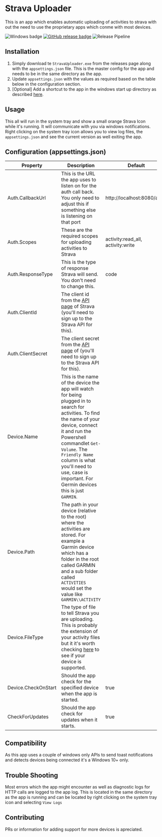 # Strava Uploader
This is an app which enables automatic uploading of activities to strava with out the need to use the proprietary apps which conme with most devices.

![Windows badge](https://badgen.net/badge/icon/Windows?icon=windows&label)
[![GitHub release badge](https://badgen.net/github/release/RobbieLD/StravaUploader/stable)](https://github.com/RobbieLD/StravaUploader/releases/latest)
![Release Pipeline](https://github.com/RobbieLD/StravaUploader/actions/workflows/publish.yml/badge.svg)


## Installation
1. Simply download te `StravaUploader.exe` from the releases page along with the `appsettings.json` file. This is the master config for the app and needs to be in the same directory as the app.
2. Update `appsettings.json` with the values as required based on the table below in the configuration section.
3. [Optional] Add a shortcut to the app in the windows start up directory as described [here](https://support.microsoft.com/en-us/windows/add-an-app-to-run-automatically-at-startup-in-windows-10-150da165-dcd9-7230-517b-cf3c295d89dd).

## Usage
This all will run in the system tray and show a small orange Strava Icon while it's running. It will communicate with you via windows notifications. Right clicking on the system tray icon allows you to view log files, the `appsettings.json` and see the current version as well exiting the app.

## Configuration (appsettings.json)

| Property            | Description                                                                                                                                                                                                                                                                                                         | Default                           | Type     |
|---------------------|---------------------------------------------------------------------------------------------------------------------------------------------------------------------------------------------------------------------------------------------------------------------------------------------------------------------|-----------------------------------|----------|
| Auth.CallbackUrl    | This is the URL the app uses to listen on for the auth call back. You only need to adjust this if something else is listening on that port                                                                                                                                                                          | http://localhost:8080/auth/       | string   |
| Auth.Scopes         | These are the required scopes for uploading activities to Strava                                                                                                                                                                                                                                                    | activity:read_all, activity:write | string[] |
| Auth.ResponseType   | This is the type of response Strava will send. You don't need to change this.                                                                                                                                                                                                                                       | code                              | string   |
| Auth.ClientId       | The client id from the [API page](https://developers.strava.com/) of Strava (you'll need to sign up to the Strava API for this).                                                                                                                                                                                                                      |                                   | string   |
| Auth.ClientSecret   | The client secret from the [API page](https://developers.strava.com/) of (you'll need to sign up to the Strava API for this).                                                                                                                                                                                                                         |                                   | string   |
| Device.Name         | This is the name of the device the app will watch for being plugged in to search for activities. To find the name of your device, connect it and run the Powershell commandlet `Get-Volume`. The `Friendly Name` column is what you'll need to use, case is important. For Germin devices this is just `GARMIN`.        |                                   | string   |
| Device.Path         | The path in your device (relative to the root) where the activities are stored. For example a Garmin device which has a folder in the root called GARMIN and a sub folder called `ACTIVITIES` would set the value like `GARMIN\\ACTIVITY`                                                                             |                                   | string   |
| Device.FileType     | The type of file to tell Strava you are uploading. This is probably the extension of your activity files but it it's worth checking [here](https://developers.strava.com/docs/uploads/#:~:text=Supported%20File%20Types,compatibility%20with%20other%20fitness%20applications.) to see if your device is supported. |                                   | string   |
| Device.CheckOnStart | Should the app check for the specified device when the app is started.                                                                                                                                                                                                                                              | true                              | boolean  |
| CheckForUpdates     | Should the app check for updates when it starts.                                                                                                                                                                                                                                                                    | true                              | boolean  |

## Compatibility
As this app uses a couple of windows only APIs to send toast notifications and detects devices being connected it's a Windows 10+ only.

## Trouble Shooting
Most errors which the app might encounter as well as diagnostic logs for HTTP calls are logged to the app log. This is located in the same directory as the app is running and can be located by right clicking on the system tray icon and selecting `View Logs`

## Contributing 
PRs or information for adding support for more devices is apreciated.
